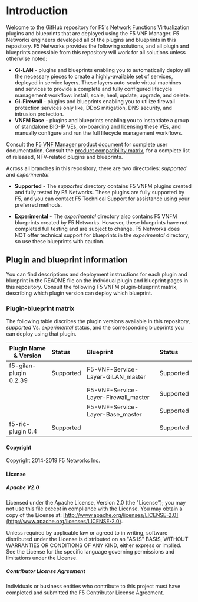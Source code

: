 # Introduction
Welcome to the GitHub repository for F5's Network Functions Virtualization plugins and blueprints that are deployed using the F5 VNF Manager. 
F5 Networks engineers developed all of the plugins and blueprints in this repository. F5 Networks provides the following solutions, and all plugin and blueprints accessible from this repository will work for all solutions unless otherwise noted:

- **Gi-LAN** - plugins and blueprints enabling you to automatically deploy all the necessary pieces to create a highly-available set of services, deployed in service layers. These layers auto-scale virtual machines and services to provide a complete and fully configured lifecycle management workflow: install, scale, heal, update, upgrade, and delete. 
- **Gi-Firewall** - plugins and blueprints enabling you to utilize firewall protection services only like, DDoS mitigation, DNS security, and intrusion protection.
- **VNFM Base** -  plugins and blueprints enabling you to instantiate a group of standalone BIG-IP VEs, on-boarding and licensing these VEs, and manually configure and run the full lifecycle management workflows.

Consult the [F5 VNF Manager product document](https://clouddocs.f5.com/cloud/nfv/latest/) for complete user documentation. 
Consult the [product compatibility matrix](https://support.f5.com/csp/article/K29047312), for a complete list of released, NFV-related plugins and blueprints. 

Across all branches in this repository, there are two directories: *supported* and *experimental*.

- **Supported** - The *supported* directory contains F5 VNFM plugins created and fully tested by F5 Networks. These plugins are fully supported by F5, and you can contact F5 Technical Support for assistance using your preferred methods.

- **Experimental** - The *experimental* directory also contains F5 VNFM blueprints created by F5 Networks. However, these blueprints have not completed full testing and are subject to change. F5 Networks does NOT offer technical support for blueprints in the *experimental* directory, so use these blueprints with caution.

## Plugin and blueprint information
You can find descriptions and deployment instructions for each plugin and blueprint in the README file on the individual plugin and blueprint pages in this repository. Consult the following F5 VNFM plugin-blueprint matrix, describing which plugin version can deploy which blueprint.

### Plugin-blueprint matrix
The following table discribes the plugin versions available in this repository, *supported* Vs. *experimental* status, and the corresponding blueprints you can deploy using that plugin.

| Plugin Name & Version         | Status       | Blueprint                               | Status      |
| ------------------------------| :------------| :---------------------------------------| :-----------|
| f5-gilan-plugin 0.2.39        | Supported    | F5-VNF-Service-Layer-GiLAN_master       | Supported   |
|                               |              | F5-VNF-Service-Layer-Firewall_master    | Supported   |
|                               |              | F5-VNF-Service-Layer-Base_master        | Supported   |
| f5-ric-plugin 0.4             | Supported    | <insert corresponding blueprint>        | Supported   |

#### Copyright
Copyright 2014-2019 F5 Networks Inc.

#### License

##### Apache V2.0 
Licensed under the Apache License, Version 2.0 (the "License"); you may not use this file except in compliance with the License. You may obtain a copy of the License at: [http://www.apache.org/licenses/LICENSE-2.0](http://www.apache.org/licenses/LICENSE-2.0).

Unless required by applicable law or agreed to in writing, software distributed under the License is distributed on an "AS IS" BASIS, WITHOUT WARRANTIES OR CONDITIONS OF ANY KIND, either express or implied. See the License for the specific language governing permissions and limitations under the License.

##### Contributor License Agreement
Individuals or business entities who contribute to this project must have completed and submitted the F5 Contributor License Agreement.

